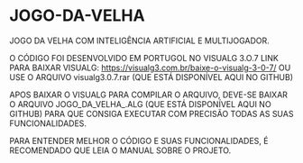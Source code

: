 # JOGO-DA-VELHA

JOGO DA VELHA COM INTELIGÊNCIA ARTIFICIAL E MULTIJOGADOR.

O CÓDIGO FOI DESENVOLVIDO EM PORTUGOL NO VISUALG 3.O.7 
LINK PARA BAIXAR VISUALG: https://visualg3.com.br/baixe-o-visualg-3-0-7/
OU USE O ARQUIVO visualg3.0.7.rar (QUE ESTÁ DISPONÍVEL AQUI NO GITHUB)

APOS BAIXAR O VISUALG PARA COMPILAR O ARQUIVO, DEVE-SE BAIXAR O ARQUIVO JOGO_DA_VELHA_.ALG (QUE ESTÁ DISPONÍVEL AQUI NO GITHUB)
PARA QUE CONSIGA EXECUTAR COM PRECISÃO TODAS AS SUAS FUNCIONALIDADES.

PARA ENTENDER MELHOR O CÓDIGO E SUAS FUNCIONALIDADES, É RECOMENDADO QUE LEIA O MANUAL SOBRE O PROJETO.

